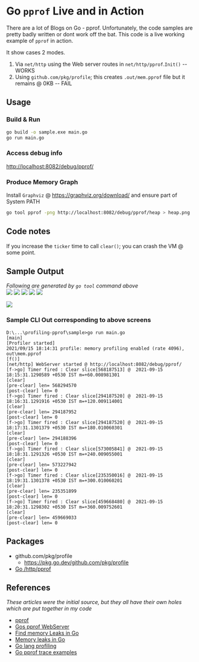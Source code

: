 # Go `pprof` Live and in Action

There are a lot of Blogs on Go - pprof. Unfortunately, the code samples are pretty badly written or dont work off the bat. This code is a live working example of `pprof` in action.

It show cases 2 modes.
1. Via `net/http` using the Web server routes in `net/http/pprof`.`Init()` -- WORKS
1. Using `github.com/pkg/profile`; this creates `.out/mem.pprof` file but it remains @ 0KB -- FAIL

## Usage

### Build & Run
```sh
go build -o sample.exe main.go
go run main.go
```

### Access debug info
[http://localhost:8082/debug/pprof/](http://localhost:8082/debug/pprof/)

### Produce Memory Graph
Install `Graphviz` @ https://graphviz.org/download/ and ensure part of System PATH
```sh
go tool pprof -png http://localhost:8082/debug/pprof/heap > heap.png
```

## Code notes
If you increase the `ticker` time to call `clear()`; you can crash the VM @ some point.

## Sample Output

*Following are generated by `go tool` command above*<br />
![](./res/heap3.png)
![](./res/heap4.png)
![](./res/heap5.png)
![](./res/heap6.png)
![](./res/heap7.png)

![](./res/pprof-mem-profiling-working-live.gif)

### Sample CLI Out corresponding to above screens
```log
D:\...\profiling-pprof\sample>go run main.go
[main]
[Profiler started]
2021/09/15 18:14:31 profile: memory profiling enabled (rate 4096), out\mem.pprof
[f()]
[net/http] WebServer started @ http://localhost:8082/debug/pprof/
[f->go] Timer fired : Clear slice[568187513] @  2021-09-15 18:15:31.1290589 +0530 IST m=+60.008981301
[clear]
[pre-clear] len= 568294570
[post-clear] len= 0
[f->go] Timer fired : Clear slice[294187520] @  2021-09-15 18:16:31.1291916 +0530 IST m=+120.009114001
[clear]
[pre-clear] len= 294187952
[post-clear] len= 0
[f->go] Timer fired : Clear slice[294187520] @  2021-09-15 18:17:31.1301379 +0530 IST m=+180.010060301
[clear]
[pre-clear] len= 294188396
[post-clear] len= 0
[f->go] Timer fired : Clear slice[573005841] @  2021-09-15 18:18:31.1291326 +0530 IST m=+240.009055001
[clear]
[pre-clear] len= 573227942
[post-clear] len= 0
[f->go] Timer fired : Clear slice[235350016] @  2021-09-15 18:19:31.1301378 +0530 IST m=+300.010060201
[clear]
[pre-clear] len= 235351899
[post-clear] len= 0
[f->go] Timer fired : Clear slice[459668480] @  2021-09-15 18:20:31.1298302 +0530 IST m=+360.009752601
[clear]
[pre-clear] len= 459669033
[post-clear] len= 0
```

## Packages
* github.com/pkg/profile
	* https://pkg.go.dev/github.com/pkg/profile
* [Go /http/pprof](https://pkg.go.dev/net/http/pprof)

## References
*These articles were the initial source, but they all have their own holes which are put together in my code*
* [pprof](https://github.com/google/pprof/blob/master/doc/README.md)
* [Gos pprof WebServer](https://github.com/golang/go/blob/master/src/net/http/pprof/pprof.go)
* [Find memory Leaks in Go](https://tusharsheth.medium.com/how-i-found-memory-leaks-in-the-golang-app-using-pprof-56e5d55363ba)
* [Memory leaks in Go](https://www.freecodecamp.org/news/how-i-investigated-memory-leaks-in-go-using-pprof-on-a-large-codebase-4bec4325e192/)
* [Go lang profiling](https://flaviocopes.com/golang-profiling/)
* [Go pprof trace examples](https://github.com/Raffo/go-pprof-trace-example)